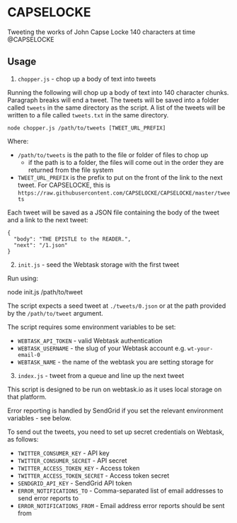 # CAPSELOCKE

Tweeting the works of John Capse Locke 140 characters at time @CAPSELOCKE

## Usage

1. `chopper.js` - chop up a body of text into tweets

Running the following will chop up a body of text into 140 character chunks. Paragraph breaks will end a tweet.
The tweets will be saved into a folder called `tweets` in the same directory as the script. A list of the tweets
will be written to a file called `tweets.txt` in the same directory.

    node chopper.js /path/to/tweets [TWEET_URL_PREFIX]
    
Where:

* `/path/to/tweets` is the path to the file or folder of files to chop up
  * if the path is to a folder, the files will come out in the order they are returned from the file system
* `TWEET_URL_PREFIX` is the prefix to put on the front of the link to the next tweet. For CAPSELOCKE, this is `https://raw.githubusercontent.com/CAPSELOCKE/CAPSELOCKE/master/tweets`

Each tweet will be saved as a JSON file containing the body of the tweet and a link to the next tweet:

    {
      "body": "THE EPISTLE to the READER.",
      "next": "/1.json"
    }

2. `init.js` - seed the Webtask storage with the first tweet

Run using:

  node init.js /path/to/tweet

The script expects a seed tweet at `./tweets/0.json` or at the path provided by the `/path/to/tweet` argument.

The script requires some environment variables to be set:

* `WEBTASK_API_TOKEN` - valid Webtask authentication
* `WEBTASK_USERNAME` - the slug of your Webtask account e.g. `wt-your-email-0`
* `WEBTASK_NAME` - the name of the webtask you are setting storage for

3. `index.js` - tweet from a queue and line up the next tweet

This script is designed to be run on webtask.io as it uses local storage on that platform.

Error reporting is handled by SendGrid if you set the relevant environment variables - see below.

To send out the tweets, you need to set up secret credentials on Webtask, as follows:

* `TWITTER_CONSUMER_KEY` - API key
* `TWITTER_CONSUMER_SECRET` - API secret
* `TWITTER_ACCESS_TOKEN_KEY` - Access token
* `TWITTER_ACCESS_TOKEN_SECRET` - Access token secret
* `SENDGRID_API_KEY` - SendGrid API token
* `ERROR_NOTIFICATIONS_TO` - Comma-separated list of email addresses to send error reports to
* `ERROR_NOTIFICATIONS_FROM` - Email address error reports should be sent from

